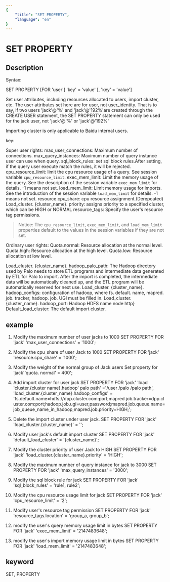 ```yaml
---
{
    "title": "SET PROPERTY",
    "language": "en"
}
---
```


<!-- 
Licensed to the Apache Software Foundation (ASF) under one
or more contributor license agreements.  See the NOTICE file
distributed with this work for additional information
regarding copyright ownership.  The ASF licenses this file
to you under the Apache License, Version 2.0 (the
"License"); you may not use this file except in compliance
with the License.  You may obtain a copy of the License at

  http://www.apache.org/licenses/LICENSE-2.0

Unless required by applicable law or agreed to in writing,
software distributed under the License is distributed on an
"AS IS" BASIS, WITHOUT WARRANTIES OR CONDITIONS OF ANY
KIND, either express or implied.  See the License for the
specific language governing permissions and limitations
under the License.
-->

# SET PROPERTY
## Description

Syntax:

SET PROPERTY [FOR 'user'] 'key' = 'value' [, 'key' = 'value']

Set user attributes, including resources allocated to users, import cluster, etc. The user attributes set here are for user, not user_identity. That is to say, if two users 'jack'@'%' and 'jack'@'192%'are created through the CREATE USER statement, the SET PROPERTY statement can only be used for the jack user, not 'jack'@'%' or 'jack'@'192%'

Importing cluster is only applicable to Baidu internal users.

key:

Super user rights:
max_user_connections: Maximum number of connections.
max_query_instances: Maximum number of query instance user can use when query.
sql_block_rules: set sql block rules.After setting, if the query user execute match the rules, it will be rejected.
cpu_resource_limit: limit the cpu resource usage of a query. See session variable `cpu_resource_limit`.
exec_mem_limit: Limit the memory usage of the query. See the description of the session variable `exec_mem_limit` for details. -1 means not set.
load_mem_limit: Limit memory usage for imports. See the introduction of the session variable `load_mem_limit` for details. -1 means not set.
resource.cpu_share: cpu resource assignment.(Derepcated)
Load_cluster. {cluster_name}. priority: assigns priority to a specified cluster, which can be HIGH or NORMAL
resource_tags: Specify the user's resource tag permissions.

> Notice: The `cpu_resource_limit`, `exec_mem_limit`, and `load_mem_limit` properties default to the values in the session variables if they are not set.

Ordinary user rights:
Quota.normal: Resource allocation at the normal level.
Quota.high: Resource allocation at the high level.
Quota.low: Resource allocation at low level.

Load_cluster. {cluster_name}. hadoop_palo_path: The Hadoop directory used by Palo needs to store ETL programs and intermediate data generated by ETL for Palo to import. After the import is completed, the intermediate data will be automatically cleaned up, and the ETL program will be automatically reserved for next use.
Load_cluster. {cluster_name}. hadoop_configs: configuration of hadoop, where fs. default. name, mapred. job. tracker, hadoop. job. UGI must be filled in.
Load_cluster. {cluster_name}. hadoop_port: Hadoop HDFS name node http}
Default_load_cluster: The default import cluster.

## example

1. Modify the maximum number of user jacks to 1000
SET PROPERTY FOR 'jack' 'max_user_connections' = '1000';

2. Modify the cpu_share of user Jack to 1000
SET PROPERTY FOR 'jack' 'resource.cpu_share' = '1000';

3. Modify the weight of the normal group of Jack users
Set property for 'jack''quota. normal' = 400';

4. Add import cluster for user jack
SET PROPERTY FOR 'jack'
'load 'cluster.{cluster name}.hadoop' palo path' ='/user /palo /palo path',
'load_cluster.{cluster_name}.hadoop_configs' = 'fs.default.name=hdfs://dpp.cluster.com:port;mapred.job.tracker=dpp.cluster.com:port;hadoop.job.ugi=user,password;mapred.job.queue.name=job_queue_name_in_hadoop;mapred.job.priority=HIGH;';

5. Delete the import cluster under user jack.
SET PROPERTY FOR 'jack' 'load_cluster.{cluster_name}' = '';

6. Modify user jack's default import cluster
SET PROPERTY FOR 'jack' 'default_load_cluster' = '{cluster_name}';

7. Modify the cluster priority of user Jack to HIGH
SET PROPERTY FOR 'jack' 'load_cluster.{cluster_name}.priority' = 'HIGH';

8. Modify the maximum number of query instance for jack to 3000
SET PROPERTY FOR 'jack' 'max_query_instances' = '3000';

9. Modify the sql block rule for jack
SET PROPERTY FOR 'jack' 'sql_block_rules' = 'rule1, rule2';

10. Modify the cpu resource usage limit for jack
SET PROPERTY FOR 'jack' 'cpu_resource_limit' = '2';

11. Modify user's resource tag permission
SET PROPERTY FOR 'jack' 'resource_tags.location' = 'group_a, group_b';

12. modify the user's query memory usage limit in bytes
SET PROPERTY FOR 'jack' 'exec_mem_limit' = '2147483648';

13. modify the user's import memory usage limit in bytes
SET PROPERTY FOR 'jack' 'load_mem_limit' = '2147483648';

## keyword
SET, PROPERTY

